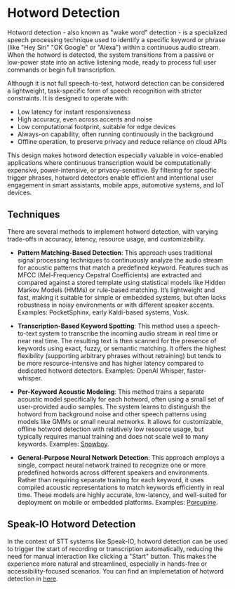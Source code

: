
# Hotword Detection

Hotword detection - also known as "wake word" detection - is a specialized speech processing technique used to identify a specific keyword or phrase (like "Hey Siri" "OK Google" or "Alexa") within a continuous audio stream. When the hotword is detected, the system transitions from a passive or low-power state into an active listening mode, ready to process full user commands or begin full transcription.

Although it is not full speech-to-text, hotword detection can be considered a lightweight, task-specific form of speech recognition with stricter constraints. It is designed to operate with:

- Low latency for instant responsiveness
- High accuracy, even across accents and noise
- Low computational footprint, suitable for edge devices
- Always-on capability, often running continuously in the background
- Offline operation, to preserve privacy and reduce reliance on cloud APIs

This design makes hotword detection especially valuable in voice-enabled applications where continuous transcription would be computationally expensive, power-intensive, or privacy-sensitive. By filtering for specific trigger phrases, hotword detectors enable efficient and intentional user engagement in smart assistants, mobile apps, automotive systems, and IoT devices.

## Techniques

There are several methods to implement hotword detection, with varying trade-offs in accuracy, latency, resource usage, and customizability.

- **Pattern Matching-Based Detection**: This approach uses traditional signal processing techniques to continuously analyze the audio stream for acoustic patterns that match a predefined keyword. Features such as MFCC (Mel-Frequency Cepstral Coefficients) are extracted and compared against a stored template using statistical models like Hidden Markov Models (HMMs) or rule-based matching. It’s lightweight and fast, making it suitable for simple or embedded systems, but often lacks robustness in noisy environments or with different speaker accents. Examples: PocketSphinx, early Kaldi-based systems, Vosk.

- **Transcription-Based Keyword Spotting**: This method uses a speech-to-text system to transcribe the incoming audio stream in real time or near real time. The resulting text is then scanned for the presence of keywords using exact, fuzzy, or semantic matching. It offers the highest flexibility (supporting arbitrary phrases without retraining) but tends to be more resource-intensive and has higher latency compared to dedicated hotword detectors. Examples: OpenAI Whisper, faster-whisper.

- **Per-Keyword Acoustic Modeling**: This method trains a separate acoustic model specifically for each hotword, often using a small set of user-provided audio samples. The system learns to distinguish the hotword from background noise and other speech patterns using models like GMMs or small neural networks. It allows for customizable, offline hotword detection with relatively low resource usage, but typically requires manual training and does not scale well to many keywords. Examples: [Snowboy](https://github.com/Kitt-AI/snowboy).

- **General-Purpose Neural Network Detection**: This approach employs a single, compact neural network trained to recognize one or more predefined hotwords across different speakers and environments. Rather than requiring separate training for each keyword, it uses compiled acoustic representations to match keywords efficiently in real time. These models are highly accurate, low-latency, and well-suited for deployment on mobile or embedded platforms. Examples: [Porcupine](https://github.com/Picovoice/porcupine).

## Speak-IO Hotword Detection

In the context of STT systems like Speak-IO, hotword detection can be used to trigger the start of recording or transcription automatically, reducing the need for manual interaction like clicking a "Start" button. This makes the experience more natural and streamlined, especially in hands-free or accessibility-focused scenarios. You can find an implemetation of hotword detection in [here](hotword.py).
